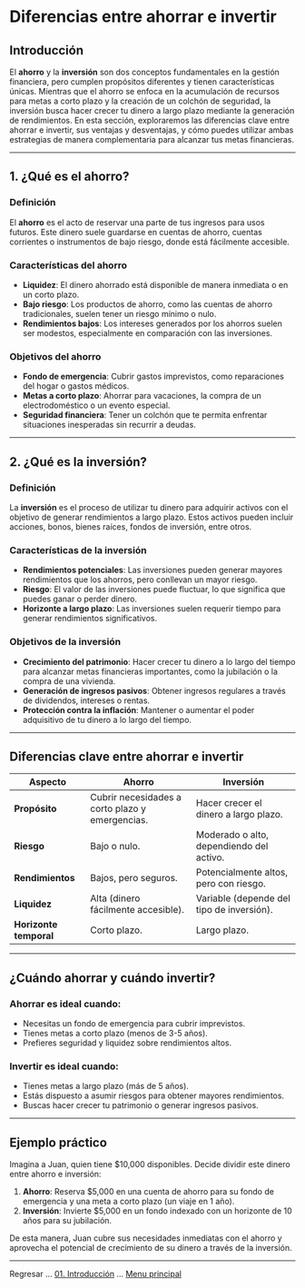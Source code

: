 # Diferencias entre ahorrar e invertir

## Introducción

El **ahorro** y la **inversión** son dos conceptos fundamentales en la gestión financiera, pero cumplen propósitos diferentes y tienen características únicas. Mientras que el ahorro se enfoca en la acumulación de recursos para metas a corto plazo y la creación de un colchón de seguridad, la inversión busca hacer crecer tu dinero a largo plazo mediante la generación de rendimientos. En esta sección, exploraremos las diferencias clave entre ahorrar e invertir, sus ventajas y desventajas, y cómo puedes utilizar ambas estrategias de manera complementaria para alcanzar tus metas financieras.

---

## 1. ¿Qué es el ahorro?

### Definición

El **ahorro** es el acto de reservar una parte de tus ingresos para usos futuros. Este dinero suele guardarse en cuentas de ahorro, cuentas corrientes o instrumentos de bajo riesgo, donde está fácilmente accesible.

### Características del ahorro

- **Liquidez**: El dinero ahorrado está disponible de manera inmediata o en un corto plazo.  
- **Bajo riesgo**: Los productos de ahorro, como las cuentas de ahorro tradicionales, suelen tener un riesgo mínimo o nulo.  
- **Rendimientos bajos**: Los intereses generados por los ahorros suelen ser modestos, especialmente en comparación con las inversiones.  

### Objetivos del ahorro

- **Fondo de emergencia**: Cubrir gastos imprevistos, como reparaciones del hogar o gastos médicos.  
- **Metas a corto plazo**: Ahorrar para vacaciones, la compra de un electrodoméstico o un evento especial.  
- **Seguridad financiera**: Tener un colchón que te permita enfrentar situaciones inesperadas sin recurrir a deudas.  

---

## 2. ¿Qué es la inversión?

### Definición

La **inversión** es el proceso de utilizar tu dinero para adquirir activos con el objetivo de generar rendimientos a largo plazo. Estos activos pueden incluir acciones, bonos, bienes raíces, fondos de inversión, entre otros.

### Características de la inversión

- **Rendimientos potenciales**: Las inversiones pueden generar mayores rendimientos que los ahorros, pero conllevan un mayor riesgo.  
- **Riesgo**: El valor de las inversiones puede fluctuar, lo que significa que puedes ganar o perder dinero.  
- **Horizonte a largo plazo**: Las inversiones suelen requerir tiempo para generar rendimientos significativos.  

### Objetivos de la inversión

- **Crecimiento del patrimonio**: Hacer crecer tu dinero a lo largo del tiempo para alcanzar metas financieras importantes, como la jubilación o la compra de una vivienda.  
- **Generación de ingresos pasivos**: Obtener ingresos regulares a través de dividendos, intereses o rentas.  
- **Protección contra la inflación**: Mantener o aumentar el poder adquisitivo de tu dinero a lo largo del tiempo.  

---

## Diferencias clave entre ahorrar e invertir

| **Aspecto**              | **Ahorro**                                | **Inversión**                              |
|--------------------------|------------------------------------------|-------------------------------------------|
| **Propósito**            | Cubrir necesidades a corto plazo y emergencias. | Hacer crecer el dinero a largo plazo.     |
| **Riesgo**               | Bajo o nulo.                             | Moderado o alto, dependiendo del activo.  |
| **Rendimientos**         | Bajos, pero seguros.                     | Potencialmente altos, pero con riesgo.    |
| **Liquidez**             | Alta (dinero fácilmente accesible).      | Variable (depende del tipo de inversión). |
| **Horizonte temporal**   | Corto plazo.                             | Largo plazo.                              |

---

## ¿Cuándo ahorrar y cuándo invertir?

### Ahorrar es ideal cuando:

- Necesitas un fondo de emergencia para cubrir imprevistos.  
- Tienes metas a corto plazo (menos de 3-5 años).  
- Prefieres seguridad y liquidez sobre rendimientos altos.  

### Invertir es ideal cuando:

- Tienes metas a largo plazo (más de 5 años).  
- Estás dispuesto a asumir riesgos para obtener mayores rendimientos.  
- Buscas hacer crecer tu patrimonio o generar ingresos pasivos.  

---

## Ejemplo práctico

Imagina a Juan, quien tiene $10,000 disponibles. Decide dividir este dinero entre ahorro e inversión:

1. **Ahorro**: Reserva $5,000 en una cuenta de ahorro para su fondo de emergencia y una meta a corto plazo (un viaje en 1 año).  
2. **Inversión**: Invierte $5,000 en un fondo indexado con un horizonte de 10 años para su jubilación.  

De esta manera, Juan cubre sus necesidades inmediatas con el ahorro y aprovecha el potencial de crecimiento de su dinero a través de la inversión.

---

Regresar ... [01. Introducción](../03-ahorro-e-inversion.md) ... [Menu principal](../../SUMMARY.md)
